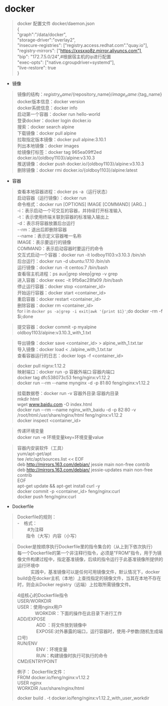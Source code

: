 # docker

> docker 配置文件 docker/daemon.json    
> {     
> "graph":"/data/docker",   
> "storage-driver":"overlay2",  
> "insecure-registries": ["registry.access.redhat.com"."quay.io"],  
> "registry-mirrors": ["https://xxsxxo8z.mirror.aliyuncs.com"],     
> "bip": "172.7.5.0/24",#根据宿主机的ip进行配置   
> "exec-opts": ["native.cgroupdriver=systemd"],     
> "live-restore": true  
> }

- 镜像
> 镜像的结构：${registry_name}/${repository_name}/${image_name}:${tag_name}   
> docker版本信息：docker version  
> docker系统信息：docker info    
> 启动第一个容器：docker run hello-world    
> 登录docker：docker login docker.io   
> 搜索：docker search alpine   
> 下载镜像：docker pull alpine   
> 拉取指定版本镜像：docker pull alpine:3.10.1    
> 列出本地镜像：docker images  
> 给镜像打标签：docker tag 965ea09ff2ed docker.io/{oldboy1103}/alpine:v3.10.3   
> 推送镜像：docker push docker.io/{oldboy1103}/alpine:v3.10.3    
> 删除镜像：docker rmi docker.io/{oldboy1103}/alpine:latest  

- 容器 
> 查看本地容器进程：docker ps -a（运行状态）   
> 启动容器（运行镜像）：docker run     
> 命令格式：docker run [OPTIONS] IMAGE [COMMAND] [ARG..]     
> -i：表示启动一个可交互的容器，并持续打开标准输入    
> -t：表示使用终端关联到容器的标准输入输出上    
> -d：表示将容器放置后台运行    
> --rm：退出后即删除容器  
> --name：表示定义容器唯一名称  
> IMAGE：表示要运行的镜像    
> COMMAND：表示启动容器时要运行的命令     
> 交互式启动一个容器：docker run -it lodboy1103:v3.10.3 /bin/sh   
> 后台运行：docker run -d ubuntu:17.10 /bin/sh   
> 运行镜像：docker run -it centos:7 /bin/bash   
> 查看宿主机进程：ps aux|grep sleep|grep -v grep    
> 进入容器：docker exec -it 9fb6ac28fa09 /bin/bash   
> 停止运行容器：docker stop <container_id>     
> 开始运行容器：docker start <container_id>    
> 重启容器：docker restart <container_id>    
> 删除容器：docker rm <container_id>     
> for i in `docker ps -a|grep -i exit|awk '{print $1}'`;do docker -rm -f $i;done

> 提交容器：docker commit -p myalpine oldboy1103/alpine:v3.10.3_with_1.txt   

> 导出镜像：docker save <container_id> > alpine_with_1.txt.tar  
> 导入镜像：docker load < ./alpine_with_1.txt.tar    
> 查看容器运行的日志：docker logs -f <container_id>      

> docker pull nignx:1.12.2  
> 映射端口：docker run -p 容器外端口:容器内端口    
> docker tag dfc538073c53 feng/nginx:v1.12.2    
> docker run --rm --name mynginx -d -p 81:80 feng/nginx:v1.12.2

> 挂载数据卷：docker run -v 容器外目录:容器内目录       
> mkdir html        
> wget www.baidu.com -O index.html  
> docker run --rm --name nginx_with_baidu -d -p 82:80 -v /root/html:/usr/share/nginx/html feng/nginx:v1.12.2        
> docker inspect <container_id> 

> 传递环境变量    
> docker run -e 环境变量key=环境变量value

> 容器内安装软件（工具）   
> yum/apt-get/apt       
> tee /etc/apt/sources.list << EOF  
> deb http://mirrors.163.com/debian/ jessie main non-free contrib   
> deb http://mirrors.163.com/debian/ jessie-updates main non-free contrib   
> EOF   
> apt-get update && apt-get install curl -y     
> docker commit -p <container_id> feng/nginx:curl   
> docker push feng/nginx:curl

- Dockerfile
> Dockerfile的规则：     
> -&emsp;格式：  
> &emsp;&emsp; #为注释  
> &emsp;&emsp;指令（大写）内容（小写）  

> Docker是按顺序执行Dockerfile里的指令集合的（从上到下依次执行）   
> 每一个Dockerfile的第一个非注释行指令，必须是"FROM"指令，用于为镜像文件构建过程中，指定基准镜像，后续的指令运行于此基准镜像所提供的运行环境中    
> &emsp;&emsp;&emsp;实践中，基准镜像可以是任何可用镜像文件，默认情况下，docker build会在docker主机（本地）上查找指定的镜像文件，当其在本地不存在时，则会从Docker registry（远端）上拉取所需镜像文件。    

> 4组核心的Dockerfile指令  
> USER/WORKDIR  
> USER：使用nginx用户    
> &emsp;&emsp;&emsp;&emsp;WORKDIR：下面的操作在此目录下进行工作    
> ADD/EXPOSE    
> &emsp;&emsp;&emsp;&emsp; ADD ：将文件放到镜像中   
> &emsp;&emsp;&emsp;&emsp; EXPOSE:对外暴露的端口，运行容器时，使用-P参数(随机生成端口号)  
> RUN/ENV   
> &emsp;&emsp;&emsp;&emsp;  ENV：环境变量    
> &emsp;&emsp;&emsp;&emsp; RUN：构建镜像时执行可执行的命令     
> CMD/ENTRYPOINT
> 
> 例子：
> Dockerfile文件：   
> FROM docker.io/feng/nginx:v1.12.2   
> USER nginx  <!--使用nginx用户-->    
> WORKDIR /usr/share/nginx/html  <!--在此目录下进行工作--> 
> 
> docker build . -t docker.io/feng/nginx:v1.12.2_with_user_workdir  
>